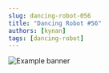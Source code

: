 ```yaml
---
slug: dancing-robot-056
title: "Dancing Robot #56"
authors: [kynan]
tags: [dancing-robot]
---
```


![Example banner](/img/stories/dancing-robot_new/056.png)
